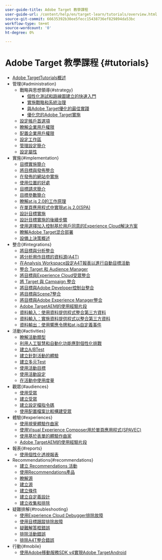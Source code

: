 ```yaml
---
user-guide-title: Adobe Target 教學課程
user-guide-url: /content/help/en/target-learn/tutorials/overview.html
source-git-commit: 66635392b30ee5fecc15438736ef829894da53bc
workflow-type: tm+mt
source-wordcount: '0'
ht-degree: 0%

---
```



# Adobe Target 教學課程 {#tutorials}

+ [Adobe TargetTutorials概述](../overview.md)
+ 管理{#administration}
   + 戰略與思想領導{#strategy}
      + [個性化測試和路線圖建立的快速入門](../strategy/create-personalization-roadmap-testing-plan.md)
      + [實施戰略和系統治理](../dev101/1.1-implementation-strategy-sys-governance.md)
      + [與Adobe Target優化的最佳實踐](../strategy/target-best-practices-for-optimization.md)
      + [優化您的Adobe Target實施](../strategy/optimize-your-target-implementation.md)
   + [設定帳戶首選項](../administration/set-up-account-preferences.md)
   + [瞭解企業用戶權限](../administration/understanding-enterprise-user-permissions.md)
   + [配置企業用戶權限](../dev101/1.2-configure-ent-user-permissions.md)
   + [設定工作區](../administration/set-up-workspaces.md)
   + [管理設定簡介](../dev101/1.3-intro-to-admin-setup.md)
   + [設定屬性](../administration/set-up-properties.md)
+ 實施{#implementation}
   + [目標實施簡介](../dev101/2.1-intro-to-target-implementation.md)
   + [將目標與發佈整合](../dev101/3.1-target-launch.md)
   + [在發佈的網站中實施](https://experienceleague.adobe.com/docs/launch-learn/implementing-in-websites-with-launch/index.html?lang=en)
   + [使用位置的好處](../dev101/2.2-benefits-of-locations.md)
   + [目標請求簡介](../dev101/2.3-intro-to-target-requests.md)
   + [目標參數簡介](../dev101/2.4-intro-to-target-params.md)
   + [瞭解at.js 2.0的工作原理](../implementation/understanding-how-atjs-20-works.md)
   + [在單頁應用程式中實現at.js 2.0(SPA)](../implementation/implement-atjs-20-in-a-single-page-application.md)
   + [設計目標實施](../dev101/2.5-design-target-implementation.md)
   + [設計目標實施的後續步驟](../dev101/2.6-next-steps-design-target-implementation.md)
   + [使用選擇加入控制基於用戶同意的Experience Cloud解決方案](https://experienceleague.adobe.com/docs/id-service/using/implementation/opt-in-service/use-opt-in-to-control-experience-cloud-activities-based-on-user-consent.html?lang=en)
   + [瞭解Adobe Target混合部署](../implementation/hybrid-deployment.md)
   + [設備上決策概述](../implementation/on-device-decisioning-overview.md)
+ 整合{#integrations}
   + [將目標與分析整合](../dev101/3.2-target-analytics.md)
   + [將分析用作目標的資料源(A4T)](../integrations/use-analytics-as-a-data-source-a4t.md)
   + [在Analysis Workspace設定A4T報表以進行自動目標活動](../integrations/set-up-a4t-reports-in-analysis-workspace-for-auto-target-activities.md)
   + [整合 Target 和 Audience Manager](../dev101/3.3-target-dmp.md)
   + [將目標與Experience Cloud受眾整合](../dev101/3.4-target-exc-audiences.md)
   + [將 Target 與 Campaign 整合](../dev101/3.6-target-campaign.md)
   + [將目標與Adobe Developer控制台整合](../dev101/3.7-target-io.md)
   + [將目標與Scene7整合](../dev101/3.8-target-scene7.md)
   + [將目標與Adobe Experience Manager整合](../dev101/3.5-target-aem.md)
   + [Adobe TargetAEM的使用經驗片段](https://helpx.adobe.com/experience-manager/kt/sites/using/experience-fragment-target-offer-feature-video-use.html)
   + [資料輸入：使用資料提供程式整合第三方資料](../integrations/use-data-providers-to-integrate-third-party-data.md)
   + [資料輸入：實施資料提供程式以整合第三方資料](../integrations/implement-data-providers-to-integrate-third-party-data.md)
   + [資料輸出：使用響應令牌和at.js自定義事件](../integrations/use-response-tokens-and-atjs-custom-events.md)
+ 活動{#activities}
   + [瞭解活動類型](../activities/understanding-the-types-of-activities.md)
   + [利用人工智慧和自動化功能應對個性化挑戰](../activities/use-the-artificial-intelligence-and-automation-capabilities-to-meet-the-challenges-of-personalization.md)
   + [建立A/BTest](../activities/create-ab-tests.md)
   + [建立針對活動的體驗](../activities/create-experience-targeting-activities.md)
   + [建立多元Test](../activities/create-multivariate-tests.md)
   + [使用活動目標](../activities/use-activity-targeting.md)
   + [使用活動設定](../activities/use-activity-settings.md)
   + [在活動中使用度量](../activities/use-metrics-in-activities.md)
+ 觀眾{#audiences}
   + [使用受眾](../audiences/use-audiences.md)
   + [建立受眾](../audiences/create-audiences.md)
   + [建立設定檔指令碼](../audiences/create-profile-scripts.md)
   + [使用配置檔案比較構建受眾](../audiences/use-profile-comparison-to-build-audiences.md)
+ 體驗{#experiences}
   + [使用視覺體驗作曲家](../experiences/use-the-visual-experience-composer.md)
   + [使用Visual Experience Composer用於單頁應用程式(SPAVEC)](../experiences/use-the-visual-experience-composer-for-single-page-applications.md)
   + [使用基於表單的體驗作曲家](../experiences/use-the-form-based-experience-composer.md)
   + [Adobe TargetAEM的使用經驗片段](https://helpx.adobe.com/experience-manager/kt/sites/using/experience-fragment-target-offer-feature-video-use.html)
+ 報表{#reports}
   + [使用個性化透視報表](../reports/use-the-personalization-insights-reports.md)
+ Recommendations{#recommendations}
   + [建立 Recommendations 活動](../recommendations/create-a-recommendations-activity.md)
   + [使用Recommendations產品](../recommendations/use-recommendations-offers.md)
   + [瞭解源](../recommendations/understanding-feeds.md)
   + [建立源](../recommendations/create-a-feed.md)
   + [建立條件](../recommendations/create-criteria.md)
   + [建立自定義設計](../recommendations/create-custom-designs.md)
   + [建立收集和排除](../recommendations/create-collections-and-exclusions.md)
+ 疑難排解{#troubleshooting}
   + [使用Experience Cloud Debugger排除故障](../troubleshooting/troubleshoot-with-the-experience-cloud-debugger.md)
   + [使用目標跟蹤排除故障](../troubleshooting/troubleshoot-with-target-traces.md)
   + [疑難解答框錯誤](../dev101/4.1-troubleshoot-mbox-errors.md)
   + [排除活動錯誤](../dev101/4.2-troubleshoot-activity-errors.md)
   + [排除A4T整合錯誤](../dev101/4.3-troubleshoot-integration-errors.md)
+ 行動{#mobile}
   + [使用Adobe移動服務SDK v4實現Adobe TargetAndroid](../mobile-v4/overview.md)
